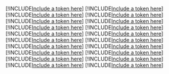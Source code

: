 [!INCLUDE[Include a token here](refs1528439730915/r1.md)]
[!INCLUDE[Include a token here](refs1528439730915/r2.md)]
[!INCLUDE[Include a token here](refs1528439730915/r3.md)]
[!INCLUDE[Include a token here](refs1528439730915/r4.md)]
[!INCLUDE[Include a token here](refs1528439730915/r5.md)]
[!INCLUDE[Include a token here](refs1528439730915/r6.md)]
[!INCLUDE[Include a token here](refs1528439730915/r7.md)]
[!INCLUDE[Include a token here](refs1528439730915/r8.md)]
[!INCLUDE[Include a token here](refs1528439730915/r9.md)]
[!INCLUDE[Include a token here](refs1528439730915/r10.md)]
[!INCLUDE[Include a token here](refs1528439730915/r11.md)]
[!INCLUDE[Include a token here](refs1528439730915/r12.md)]
[!INCLUDE[Include a token here](refs1528439730915/r13.md)]
[!INCLUDE[Include a token here](refs1528439730915/r14.md)]
[!INCLUDE[Include a token here](refs1528439730915/r15.md)]
[!INCLUDE[Include a token here](refs1528439730915/r16.md)]
[!INCLUDE[Include a token here](refs1528439730915/r17.md)]
[!INCLUDE[Include a token here](refs1528439730915/r18.md)]
[!INCLUDE[Include a token here](refs1528439730915/r19.md)]
[!INCLUDE[Include a token here](refs1528439730915/r20.md)]